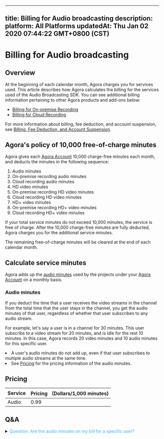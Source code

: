 
---
title: Billing for Audio broadcasting
description: 
platform: All Platforms
updatedAt: Thu Jan 02 2020 07:44:22 GMT+0800 (CST)
---
# Billing for Audio broadcasting
## Overview


At the beginning of each calendar month, Agora charges you for services used. This article describes how Agora calculates the billing for the services used of the Audio Broadcasting SDK. You can see additional billing information pertaining to other Agora products and add-ons below:



- [Billing for On-premise Recording](https://docs.agora.io/en/Recording/billing_recording?platform=All%20Platforms)
- [Billing for Cloud Recording](https://docs.agora.io/en/cloud-recording/billing_cloud_recording?platform=All%20Platforms)



For more information about billing, fee deduction, and account suspension, see [Billing, Fee Deduction, and Account Suspension](https://docs.agora.io/en/faq/billing_account).

## Agora's policy of 10,000 free-of-charge minutes

Agora gives each [Agora Account](https://console.agora.io/) 10,000 charge-free minutes each month, and deducts the minutes in the following sequence: 

1. Audio minutes
2. On-premise recording audio minutes
3. Cloud recording audio minutes 
4. HD video minutes
5. On-premise recording HD video minutes
6. Cloud recording HD video minutes
7. HD+ video minutes
8. On-premise recording HD+ video minutes
9. Cloud recording HD+ video minutes

If your total service minutes do not exceed 10,000 minutes, the service is free of charge. After the 10,000 charge-free minutes are fully deducted, Agora charges you for the additional service minutes.

<div class="alert note">The remaining free-of-charge minutes will be cleared at the end of each calendar month.</div>

## Calculate service minutes


Agora adds up the [audio minutes](#amin) used by the projects under your [Agora Account](https://console.agora.io/) on a monthly basis.








> 

### <a name="amin"></a>Audio minutes 

If you deduct the time that a user receives the video streams in the channel from the total time that the user stays in the channel, you get the audio minutes of that user, regardless of whether that user subscribes to any audio stream. 

For example, let's say a user is in a channel for 30 minutes. This user subscribs to a video stream for 20 minutes, and is idle for the rest 10 minutes. In this case, Agora records 20 video minutes and 10 audio minutes for this specific user.

<div class="alert note"><li>A user's audio minutes do not add up, even if that user subscribes to multiple audio streams at the same time. </li><li>See <a href="#billing">Pricing</a> for the pricing information of the audio minutes. </li></div>






## Pricing



| Service<a name="billing"></a> | Pricing （Dollars/1,000 minutes) |
| :---------------------------- | :------------------------------- |
| Audio                         | 0.99                             |











## Q&A



<details>
	<summary><font color="#3ab7f8">Question: Are the audio minutes on my bill for a specific user?</font></summary>

No. The audio minutes that you see on your bill are the sum of the audio minutes used by all users under your Agora account. In other words, the audio minutes are <i>not</i> for a specific user or for users in a specific channel.  

</details>









